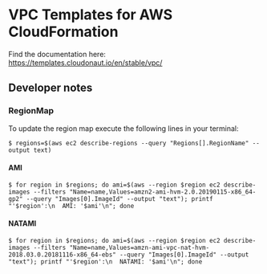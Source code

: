 # VPC Templates for AWS CloudFormation

Find the documentation here: https://templates.cloudonaut.io/en/stable/vpc/

## Developer notes

### RegionMap
To update the region map execute the following lines in your terminal:

```
$ regions=$(aws ec2 describe-regions --query "Regions[].RegionName" --output text)
```

#### AMI
```
$ for region in $regions; do ami=$(aws --region $region ec2 describe-images --filters "Name=name,Values=amzn2-ami-hvm-2.0.20190115-x86_64-gp2" --query "Images[0].ImageId" --output "text"); printf "'$region':\n  AMI: '$ami'\n"; done
```


#### NATAMI
```
$ for region in $regions; do ami=$(aws --region $region ec2 describe-images --filters "Name=name,Values=amzn-ami-vpc-nat-hvm-2018.03.0.20181116-x86_64-ebs" --query "Images[0].ImageId" --output "text"); printf "'$region':\n  NATAMI: '$ami'\n"; done
```
